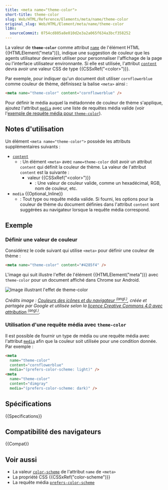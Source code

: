 ```yaml
---
title: <meta name="theme-color">
short-title: theme-color
slug: Web/HTML/Reference/Elements/meta/name/theme-color
original_slug: Web/HTML/Element/meta/name/theme-color
l10n:
  sourceCommit: 0754cd805a8e010d2e3a2a065f634a3bcf358252
---
```


La valeur de **`theme-color`** comme attribut [`name`](/fr/docs/Web/HTML/Reference/Elements/meta#attr-name) de l'élément HTML {{HTMLElement("meta")}}, indique une suggestion de couleur que les agents utilisateur devraient utiliser pour personnaliser l'affichage de la page ou l'interface utilisateur environnante. Si elle est utilisée, l'attribut [`content`](/fr/docs/Web/HTML/Reference/Elements/meta#content) devra avoir une valeur CSS de type {{CSSxRef("&lt;color&gt;")}}.

Par exemple, pour indiquer qu'un document doit utiliser `cornflowerblue` comme couleur de thème, définissez la balise `<meta>` ainsi&nbsp;:

```html
<meta name="theme-color" content="cornflowerblue" />
```

Pour définir le média auquel la métadonnée de couleur de thème s'applique, ajoutez l'attribut [`media`](/fr/docs/Web/HTML/Reference/Elements/meta#media) avec une liste de requêtes média valide (voir l'[exemple de requête média pour `theme-color`](#utilisation_dune_requête_média_avec_theme-color)).

## Notes d'utilisation

Un élément `<meta name="theme-color">` possède les attributs supplémentaires suivants&nbsp;:

- [`content`](/fr/docs/Web/HTML/Reference/Elements/meta#content)
  - : Un élément `<meta>` avec `name=theme-color` doit avoir un attribut `content` qui définit la couleur de thème.
    La valeur de l'attribut `content` est la suivante&nbsp;:
    - valeur {{CSSxRef("&lt;color&gt;")}}
      - : Une valeur de couleur valide, comme un hexadécimal, RGB, nom de couleur, etc.
- `media` {{Optional_Inline}}
  - : Tout type ou requête média valide.
    Si fourni, les options pour la couleur de thème du document définies dans l'attribut `content` sont suggérées au navigateur lorsque la requête média correspond.

## Exemple

### Définir une valeur de couleur

Considérez le code suivant qui utilise `<meta>` pour définir une couleur de thème&nbsp;:

```html
<meta name="theme-color" content="#4285f4" />
```

L'image qui suit illustre l'effet de l'élément {{HTMLElement("meta")}} avec `theme-color` pour un document affiché dans Chrome sur Android.

![Image illustrant l'effet de `theme-color`](theme-color.png)

_Crédits image&nbsp;: [Couleurs des icônes et du navigateur <sup>(angl.)</sup>](https://web.dev/icons-and-browser-colors), créée et partagée par Google et utilisée selon la [licence Creative Commons 4.0 avec attribution <sup>(angl.)</sup>](https://creativecommons.org/licenses/by/4.0/)._

### Utilisation d'une requête média avec `theme-color`

Il est possible de fournir un type de média ou une requête média avec l'attribut [`media`](/fr/docs/Web/HTML/Reference/Elements/meta#attr-media) afin que la couleur soit utilisée pour une condition donnée.
Par exemple&nbsp;:

```html
<meta
  name="theme-color"
  content="cornflowerblue"
  media="(prefers-color-scheme: light)" />
<meta
  name="theme-color"
  content="dimgray"
  media="(prefers-color-scheme: dark)" />
```

## Spécifications

{{Specifications}}

## Compatibilité des navigateurs

{{Compat}}

## Voir aussi

- La valeur [`color-scheme`](/fr/docs/Web/HTML/Reference/Elements/meta/name/color-scheme) de l'attribut `name` de `<meta>`
- La propriété CSS {{CSSxRef("color-scheme")}}
- La requête média [`prefers-color-scheme`](/fr/docs/Web/CSS/@media/prefers-color-scheme)
